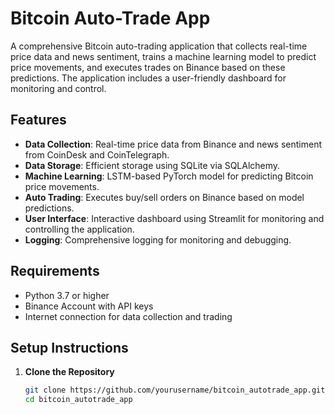 # Bitcoin Auto-Trade App

A comprehensive Bitcoin auto-trading application that collects real-time price data and news sentiment, trains a machine learning model to predict price movements, and executes trades on Binance based on these predictions. The application includes a user-friendly dashboard for monitoring and control.

## Features

- **Data Collection**: Real-time price data from Binance and news sentiment from CoinDesk and CoinTelegraph.
- **Data Storage**: Efficient storage using SQLite via SQLAlchemy.
- **Machine Learning**: LSTM-based PyTorch model for predicting Bitcoin price movements.
- **Auto Trading**: Executes buy/sell orders on Binance based on model predictions.
- **User Interface**: Interactive dashboard using Streamlit for monitoring and controlling the application.
- **Logging**: Comprehensive logging for monitoring and debugging.

## Requirements

- Python 3.7 or higher
- Binance Account with API keys
- Internet connection for data collection and trading

## Setup Instructions

1. **Clone the Repository**

   ```bash
   git clone https://github.com/yourusername/bitcoin_autotrade_app.git
   cd bitcoin_autotrade_app
